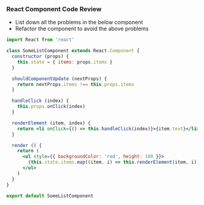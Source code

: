 ### React Component Code Review

- List down all the problems in the below component
- Refactor the component to avoid the above problems

```jsx
import React from 'react'

class SomeListComponent extends React.Component {
  constructor (props) {
    this.state = { items: props.items }
  }

  shouldComponentUpdate (nextProps) {
    return nextProps.items !== this.props.items
  }

  handleClick (index) {
    this.props.onClick(index)
  }

  renderElement (item, index) {
    return <li onClick={() => this.handleClick(index)}>{item.text}</li>
  }

  render () {
    return (
      <ul style={{ backgroundColor: 'red', height: 100 }}>
        {this.state.items.map((item, i) => this.renderElement(item, i))}
      </ul>
    )
  }
}

export default SomeListComponent
```